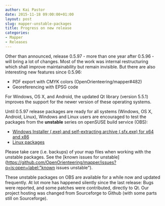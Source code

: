 ```yaml
---
author: Kai Pastor
date: 2015-11-18 09:00:00+01:00
layout: post
slug: mapper-unstable-packages
title: Progress on new release
categories:
- Mapper
- Releases
---
```


Other than announced, release 0.5.97 - more than one year after 0.5.96 - will bring a lot of changes. Most of the work was internal restructuring which shall improve maintainability but remain invisible. But there are also interesting new features since 0.5.96:

 - PDF export with CMYK colors (OpenOrienteering/mapper#482)
 - Georeferencing with EPSG code

For Windows, OS X, and Android, the updated Qt library (version 5.5.1) improves the support for the newer version of these operating systems.

Until 0.5.97 release packages are ready for all systems (Windows, OS X, Android, Linux), Windows and Linux users are encouraged to test the packages from the **unstable** series on openSUSE build service (OBS):

 - [Windows Installer (.exe) and self-extracting archive (.sfx.exe) for x64 and x86](http://download.opensuse.org/repositories/home:/dg0yt/Windows/)
 - [Linux packages](https://software.opensuse.org/download.html?project=home%3Adg0yt&package=openorienteering-mapper-unstable)

Please take care (i.e. backups) of your map files when working with the unstable packages.
See the [known issues for unstable](https://github.com/OpenOrienteering/mapper/issues?q=is:open+label:"known issues unstable").

These unstable packages on OBS are available for a while now and updated frequently. At lot more has happened silently since the last release: Bugs were reported, and some patches were contributed, directly to Qt. Our project hosting was changed from Sourceforge to Github (with some parts still on Sourceforge).
